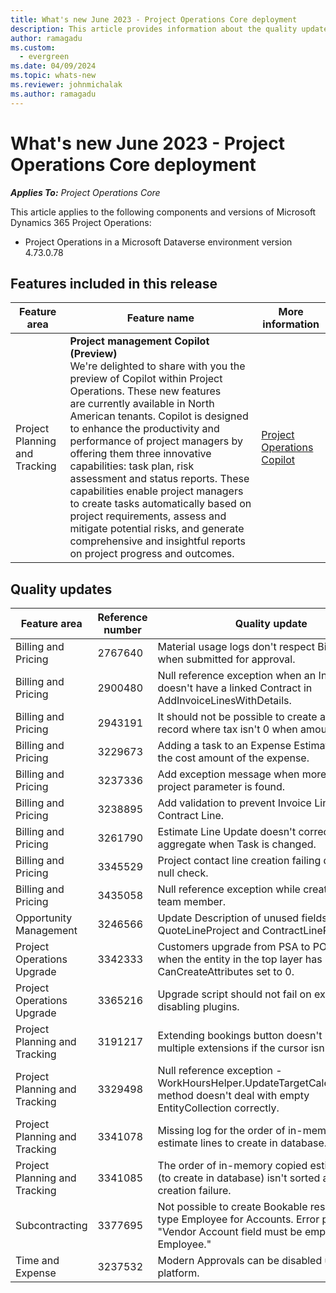 ```yaml
---
title: What's new June 2023 - Project Operations Core deployment
description: This article provides information about the quality updates that are available in the June 2023 release of Microsoft Dynamics 365 Project Operations Core deployment.
author: ramagadu
ms.custom:
  - evergreen
ms.date: 04/09/2024
ms.topic: whats-new
ms.reviewer: johnmichalak 
ms.author: ramagadu
---
```


# What's new June 2023 - Project Operations Core deployment

_**Applies To:** Project Operations Core_

This article applies to the following components and versions of Microsoft Dynamics 365 Project Operations:

- Project Operations in a Microsoft Dataverse environment version 4.73.0.78

## Features included in this release

| Feature area | Feature name | More information |
| --- | --- | --- |
|Project Planning and Tracking| **Project management Copilot (Preview)**<br>We're delighted to share with you the preview of Copilot within Project Operations. These new features are currently available in North American tenants. Copilot is designed to enhance the productivity and performance of project managers by offering them three innovative capabilities: task plan, risk assessment and status reports. These capabilities enable project managers to create tasks automatically based on project requirements, assess and mitigate potential risks, and generate comprehensive and insightful reports on project progress and outcomes. | [Project Operations Copilot](/dynamics365/project-operations/project-management/copilot-features) |

## Quality updates

| Feature area | Reference number | Quality update |
| --- | --- | --- |
|Billing and Pricing|2767640|Material usage logs don't respect Billing type when submitted for approval.|
|Billing and Pricing|2900480|Null reference exception when an Invoice doesn't have a linked Contract in AddInvoiceLinesWithDetails.|
|Billing and Pricing|2943191|It should not be possible to create a Milestone record where tax isn't 0 when amount is 0.|
|Billing and Pricing|3229673|Adding a task to an Expense Estimates doubles the cost amount of the expense.|
|Billing and Pricing|3237336|Add exception message when more than one project parameter is found.|
|Billing and Pricing|3238895|Add validation to prevent Invoice Line without Contract Line.|
|Billing and Pricing|3261790|Estimate Line Update doesn't correctly aggregate when Task is changed.|
|Billing and Pricing|3345529|Project contact line creation failing due to no null check.|
|Billing and Pricing|3435058|Null reference exception while creating project team member.|
|Opportunity Management|3246566|Update Description of unused fields on Project: QuoteLineProject and ContractLineProject.|
|Project Operations Upgrade|3342333|Customers upgrade from PSA to PO are failing when the entity in the top layer has CanCreateAttributes set to 0.|
|Project Operations Upgrade|3365216|Upgrade script should not fail on exception disabling plugins.|
|Project Planning and Tracking|3191217|Extending bookings button doesn't block multiple extensions if the cursor isn't moved.|
|Project Planning and Tracking|3329498|Null reference exception - WorkHoursHelper.UpdateTargetCalendarRules() method doesn't deal with empty EntityCollection correctly.|
|Project Planning and Tracking|3341078|Missing log for the order of in-memory copied estimate lines to create in database.|
|Project Planning and Tracking|3341085|The order of in-memory copied estimate lines (to create in database) isn't sorted and causes creation failure.|
|Subcontracting|3377695|Not possible to create Bookable resources of type Employee for Accounts. Error presented: "Vendor Account field must be empty for an Employee."|
|Time and Expense|3237532|Modern Approvals can be disabled using power platform.|
